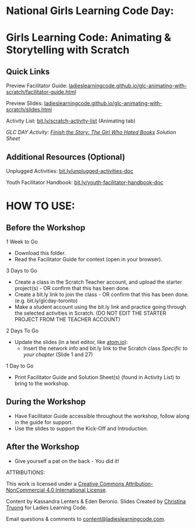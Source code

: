 # National Girls Learning Code Day:

# Girls Learning Code: Animating &amp; Storytelling with Scratch

## Quick Links

Preview Facilitator Guide: <a href="https://ladieslearningcode.github.io/glc-animating-with-scratch/facilitator-guide.html">ladieslearningcode.github.io/glc-animating-with-scratch/facilitator-guide.html</a>

Preview Slides: <a href="https://ladieslearningcode.github.io/glc-animating-with-scratch/slides.html">ladieslearningcode.github.io/glc-animating-with-scratch/slides.html</a>

Activity List: <a href="http://bit.ly/scratch-activity-list">bit.ly/scratch-activity-list</a> (Animating tab)

*GLC DAY Activity: <a href="https://docs.google.com/document/d/18VM8uFegQo3DclzEIcovh5TLJyZXViTRbrSrmJ-gD00/edit?usp=sharing">Finish the Story: The Girl Who Hated Books</a> Solution Sheet*

## Additional Resources (Optional)

Unplugged Activities: <a href="http://bit.ly/unplugged-activities-doc">bit.ly/unplugged-activities-doc</a>

Youth Facilitator Handbook: <a href="http://bit.ly/youth-facilitator-handbook-doc">bit.ly/youth-facilitator-handbook-doc</a>


# HOW TO USE:
## Before the Workshop
1 Week to Go

* Download this folder.
* Read the Facilitator Guide for context (open in your browser).

3 Days to Go

<!--* Select 1-2 activities from the Activity List (depending on age group)-->
* Create a class in the Scratch Teacher account, and upload the starter project(s) - OR confirm that this has been done.
* Create a bit.ly link to join the class - OR confirm that this has been done. (e.g. bit.ly/glcday-toronto)
* Make a student account using the bit.ly link and practice going through the selected activities in Scratch. (DO NOT EDIT THE STARTER PROJECT FROM THE TEACHER ACCOUNT)

2 Days To Go

* Update the slides (in a text editor, like <a href="https://atom.io/">atom.io</a>):
    * Insert the network info and bit.ly link to the Scratch class *Specific to your chapter* (Slide 1 and 27)
    <!--* Edit the Agenda to adjust timing and/or activities, if applicable (Slide 5)-->
    <!--* Replace the Example Project URL, if applicable (Slide 10)-->

1 Day to Go

* Print Facilitator Guide and Solution Sheet(s) (found in Activity List) to bring to the workshop.

## During the Workshop
* Have Facilitator Guide accessible throughout the workshop, follow along in the guide for support.
* Use the slides to support the Kick-Off and Introduction.

## After the Workshop
* Give yourself a pat on the back - You did it!


ATTRIBUTIONS:

This work is licensed under a <a rel="license" href="http://creativecommons.org/licenses/by-nc/4.0/">Creative Commons Attribution-NonCommercial 4.0 International License</a>.

Content by Kassandra Lenters & Eden Beronio. Slides Created by [Christina Truong](http://twitter.com/christinatruong) for Ladies Learning Code.

Email questions & comments to <content@ladieslearningcode.com>.
